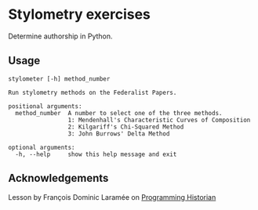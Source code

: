 # Stylometry exercises

Determine authorship in Python.

## Usage

```console
stylometer [-h] method_number

Run stylometry methods on the Federalist Papers.

positional arguments:
  method_number  A number to select one of the three methods.
                 1: Mendenhall's Characteristic Curves of Composition
                 2: Kilgariff's Chi-Squared Method
                 3: John Burrows' Delta Method

optional arguments:
  -h, --help     show this help message and exit
```

## Acknowledgements

Lesson by François Dominic Laramée on [Programming Historian](https://programminghistorian.org/en/lessons/introduction-to-stylometry-with-python)
